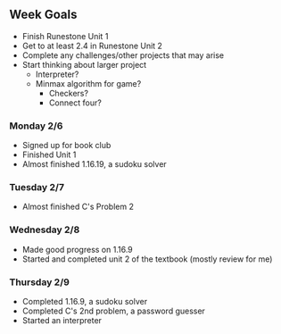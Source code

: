 ## Week Goals
 - Finish Runestone Unit 1
 - Get to at least 2.4 in Runestone Unit 2
 - Complete any challenges/other projects that may arise
 - Start thinking about larger project
   - Interpreter?
   - Minmax algorithm for game?
     - Checkers?
     - Connect four?

### Monday 2/6
 - Signed up for book club
 - Finished Unit 1
 - Almost finished 1.16.19, a sudoku solver

### Tuesday 2/7
 - Almost finished C's Problem 2

### Wednesday 2/8
 - Made good progress on 1.16.9
 - Started and completed unit 2 of the textbook (mostly review for me)

### Thursday 2/9
 - Completed 1.16.9, a sudoku solver
 - Completed C's 2nd problem, a password guesser
 - Started an interpreter